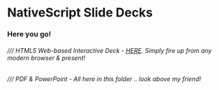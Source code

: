 NativeScript Slide Decks
==========


### Here you go!  


###### /// HTML5 Web-based Interactive Deck - [HERE](http://slides.com/telerikdevrel/nativescript#/). Simply fire up from any modern browser & present!

###### /// PDF & PowerPoint - All here in this folder .. look above my friend!

